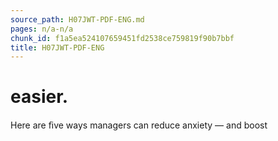 ```yaml
---
source_path: H07JWT-PDF-ENG.md
pages: n/a-n/a
chunk_id: f1a5ea524107659451fd2538ce759819f90b7bbf
title: H07JWT-PDF-ENG
---
```

# easier.

Here are ﬁve ways managers can reduce anxiety — and boost
